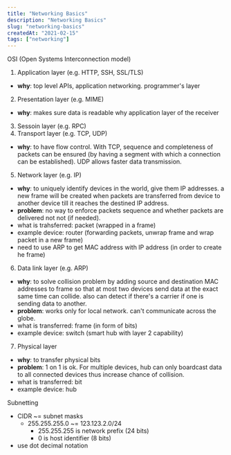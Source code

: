```yaml
---
title: "Networking Basics"
description: "Networking Basics"
slug: "networking-basics"
createdAt: "2021-02-15"
tags: ["networking"]
---
```


OSI (Open Systems Interconnection model)
1. Application layer (e.g. HTTP, SSH, SSL/TLS)
  - **why**: top level APIs, application networking. programmer's layer
2. Presentation layer (e.g. MIME)
  - **why**: makes sure data is readable why application layer of the receiver
3. Sessoin layer (e.g. RPC)
4. Transport layer (e.g. TCP, UDP)
  - **why**: to have flow control. With TCP, sequence and completeness of packets can be ensured (by having a segment with which a connection can be established). UDP allows faster data transmission. 
5. Network layer (e.g. IP)
  - **why**: to uniquely identify devices in the world, give them IP addresses. a new frame will be created when packets are transferred from device to another device till it reaches the destined IP address.
  - **problem**: no way to enforce packets sequence and whether packets are delivered not not (if needed).
  - what is trahsferred: packet (wrapped in a frame)
  - example device: router (forwarding packets, unwrap frame and wrap packet in a new frame)
  - need to use ARP to get MAC address with IP address (in order to create he frame)
6. Data link layer (e.g. ARP)
  - **why**: to solve collision problem by adding source and destination MAC addresses to frame so that at most two devices send data at the exact same time can collide. also can detect if there's a carrier if one is sending data to another.
  - **problem**: works only for local network. can't communicate across the globe.
  - what is transferred: frame (in form of bits)
  - example device: switch (smart hub with layer 2 capability)
7. Physical layer
  - **why**: to transfer physical bits
  - **problem**: 1 on 1 is ok. For multiple devices, hub can only boardcast data to all connected devices thus increase chance of collision.
  - what is transferred: bit
  - example device: hub

Subnetting
- CIDR ~= subnet masks
  - 255.255.255.0 ~= 123.123.2.0/24
    - 255.255.255 is network prefix (24 bits)
    - 0 is host identifier (8 bits)
- use dot decimal notation

